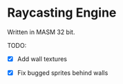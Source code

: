 # Raycasting Engine
Written in MASM 32 bit. 
 

TODO:
- [x] Add wall textures


- [x] Fix bugged sprites behind walls

